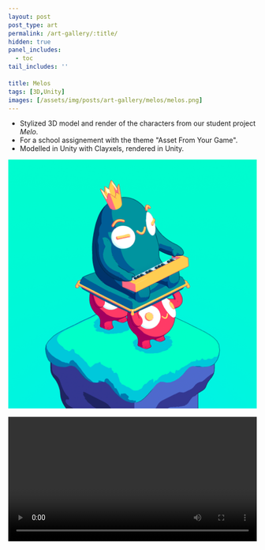 ```yaml
---
layout: post
post_type: art
permalink: /art-gallery/:title/
hidden: true
panel_includes:
  - toc
tail_includes: ''

title: Melos
tags: [3D,Unity]
images: [/assets/img/posts/art-gallery/melos/melos.png]
---
```


* Stylized 3D model and render of the characters from our student project *Melo*. <br>
* For a school assignement with the theme "Asset From Your Game". <br>
* Modelled in Unity with Clayxels, rendered in Unity.

![](/assets/img/posts/art-gallery/melos/melos.png)

<video width="100%" controls="controls">
  <source src="/assets/img/posts/art-gallery/melos/melos_video.mp4" type="video/mp4">
</video>